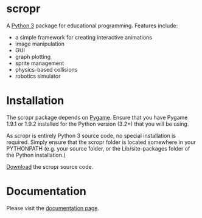 # scropr
A [Python 3](http://www.python.org) package for educational programming. Features include:
* a simple framework for creating interactive animations
* image manipulation
* GUI
* graph plotting
* sprite management
* physics-based collisions
* robotics simulator

# Installation
The scropr package depends on [Pygame](http://pygame.org/download.shtml). Ensure that you have Pygame 1.9.1 or 1.9.2 installed for the Python version (3.2+) that you will be using.

As scropr is entirely Python 3 source code, no special installation is required. Simply ensure that the scropr folder is located somewhere in your PYTHONPATH (e.g. your source folder, or the Lib/site-packages folder of the Python installation.)

[Download](https://github.com/dmaccarthy/scropr/releases) the scropr source code.

# Documentation
Please visit the [documentation page](http://dmaccarthy.github.io/scropr/).
